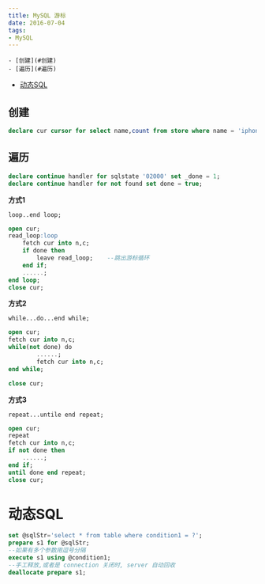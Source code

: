 ```yaml
---
title: MySQL 游标
date: 2016-07-04
tags:
- MySQL
---
```

<!-- TOC -->

	- [创建](#创建)
	- [遍历](#遍历)
- [动态SQL](#动态sql)

<!-- /TOC -->

## 创建

```sql
declare cur cursor for select name,count from store where name = 'iphone';
```


## 遍历

```sql
declare continue handler for sqlstate '02000' set _done = 1;
declare continue handler for not found set done = true;
```

**方式1**

`loop..end loop;`

```sql
open cur;
read_loop:loop
    fetch cur into n,c;
    if done then
        leave read_loop;    --跳出游标循环
    end if;
    ......;
end loop;
close cur;
```


**方式2**

`while...do...end while;`

```sql
open cur;
fetch cur into n,c;
while(not done) do
        ......;
        fetch cur into n,c;
end while;

close cur;
```


**方式3**

`repeat...untile end repeat;`

```sql
open cur;
repeat
fetch cur into n,c;
if not done then
    ......;
end if;
until done end repeat;
close cur;
```

# 动态SQL

```sql
set @sqlStr='select * from table where condition1 = ?';
prepare s1 for @sqlStr;
--如果有多个参数用逗号分隔
execute s1 using @condition1;
--手工释放,或者是 connection 关闭时, server 自动回收
deallocate prepare s1;
```